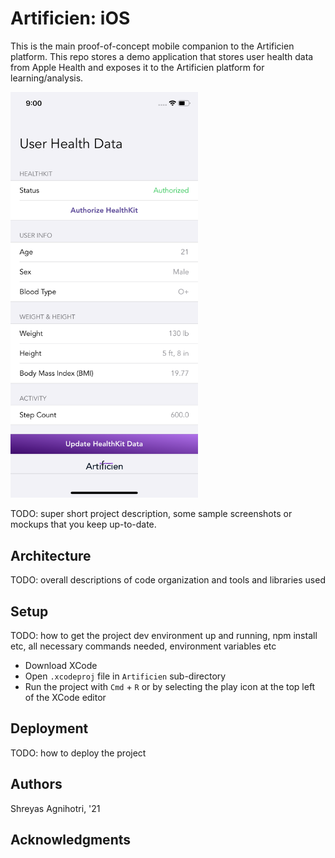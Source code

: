 # Artificien: iOS

This is the main proof-of-concept mobile companion to the Artificien platform. This repo stores a demo application that stores user health data from Apple Health and exposes it to the Artificien platform for learning/analysis.

<img src="./latestScreenshot.png" width="300">

TODO: super short project description, some sample screenshots or mockups that you keep up-to-date.

## Architecture

TODO:  overall descriptions of code organization and tools and libraries used

## Setup

TODO: how to get the project dev environment up and running, npm install etc, all necessary commands needed, environment variables etc

* Download XCode
* Open `.xcodeproj` file in `Artificien` sub-directory
* Run the project with `Cmd` + `R` or by selecting the play icon at the top left of the XCode editor

## Deployment

TODO: how to deploy the project

## Authors

Shreyas Agnihotri, '21

## Acknowledgments
